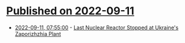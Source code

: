 # [Published on 2022-09-11](index.md)

* [2022-09-11, 07:55:00](https://hardware.slashdot.org/story/22/09/11/0750205/last-nuclear-reactor-stopped-at-ukraines-zaporizhzhia-plant?utm_source=rss1.0mainlinkanon&utm_medium=feed) - [Last Nuclear Reactor Stopped at Ukraine's Zaporizhzhia Plant](https://hardware.slashdot.org/story/22/09/11/0750205/last-nuclear-reactor-stopped-at-ukraines-zaporizhzhia-plant?utm_source=rss1.0mainlinkanon&utm_medium=feed)
